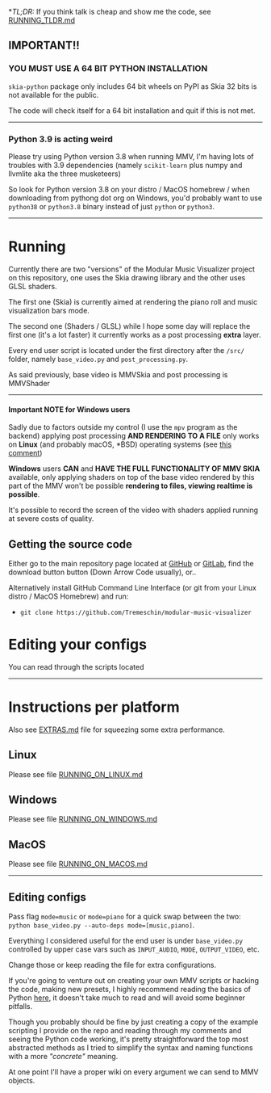 
**TL;DR:* If you think talk is cheap and show me the code, see [RUNNING_TLDR.md](RUNNING_TLDR.md)

## IMPORTANT!!

### YOU MUST USE A 64 BIT PYTHON INSTALLATION

`skia-python` package only includes 64 bit wheels on PyPI as Skia 32 bits is not available for the public.

The code will check itself for a 64 bit installation and quit if this is not met.

<hr>

### Python 3.9 is acting weird

Please try using Python version 3.8 when running MMV, I'm having lots of troubles with 3.9 dependencies (namely `scikit-learn` plus numpy and llvmlite aka the three musketeers)

So look for Python version 3.8 on your distro / MacOS homebrew / when downloading from pythong dot org on Windows, you'd probably want to use `python38` or `python3.8` binary instead of just `python` or `python3`.

<hr>

# Running

Currently there are two "versions" of the Modular Music Visualizer project on this repository, one uses the Skia drawing library and the other uses GLSL shaders.

The first one (Skia) is currently aimed at rendering the piano roll and music visualization bars mode.

The second one (Shaders / GLSL) while I hope some day will replace the first one (it's a lot faster) it currently works as a post processing **extra** layer.

Every end user script is located under the first directory after the `/src/` folder, namely `base_video.py` and `post_processing.py`.

As said previously, base video is MMVSkia and post processing is MMVShader

<hr>

#### Important NOTE for Windows users

Sadly due to factors outside my control (I use the `mpv` program as the backend) applying post processing **AND RENDERING TO A FILE** only works on **Linux** (and probably macOS, *BSD) operating systems (see [this comment](https://github.com/mpv-player/mpv/issues/7193#issuecomment-559898238))

**Windows** users **CAN** and **HAVE THE FULL FUNCTIONALITY OF MMV SKIA** available, only applying shaders on top of the base video rendered by this part of the MMV won't be possible **rendering to files, viewing realtime is possible**.

It's possible to record the screen of the video with shaders applied running at severe costs of quality.

## Getting the source code

Either go to the main repository page located at [GitHub](https://github.com/Tremeschin/modular-music-visualizer) or [GitLab](https://gitlab.com/Tremeschin/modular-music-visualizer), find the download button button (Down Arrow Code usually), or..

Alternatively install GitHub Command Line Interface (or git from your Linux distro / MacOS Homebrew) and run:

- `git clone https://github.com/Tremeschin/modular-music-visualizer`

# Editing your configs

You can read through the scripts located

<hr>

# Instructions per platform

Also see [EXTRAS.md](EXTRAS.md) file for squeezing some extra performance.

## Linux

Please see file [RUNNING_ON_LINUX.md](RUNNING_ON_LINUX.md)

## Windows

Please see file [RUNNING_ON_WINDOWS.md](RUNNING_ON_WINDOWS.md)

## MacOS

Please see file [RUNNING_ON_MACOS.md](RUNNING_ON_MACOS.md)

<hr>

## Editing configs

Pass flag `mode=music` or `mode=piano` for a quick swap between the two: `python base_video.py --auto-deps mode=[music,piano]`.

Everything I considered useful for the end user is under `base_video.py` controlled by upper case vars such as `INPUT_AUDIO`, `MODE`, `OUTPUT_VIDEO`, etc.

Change those or keep reading the file for extra configurations.

If you're going to venture out on creating your own MMV scripts or hacking the code, making new presets, I highly recommend reading the basics of Python [here](https://learnxinyminutes.com/docs/python/), it doesn't take much to read and will avoid some beginner pitfalls.

Though you probably should be fine by just creating a copy of the example scripting I provide on the repo and reading through my comments and seeing the Python code working, it's pretty straightforward the top most abstracted methods as I tried to simplify the syntax and naming functions with a more _"concrete"_ meaning. 

At one point I'll have a proper wiki on every argument we can send to MMV objects.
